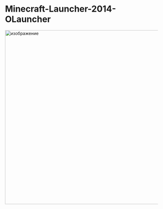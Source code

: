 # Minecraft-Launcher-2014-OLauncher
<img width="886" height="573" alt="изображение" src="https://github.com/user-attachments/assets/64a1d299-e3e5-4c32-b4c9-bad35c300608" />
